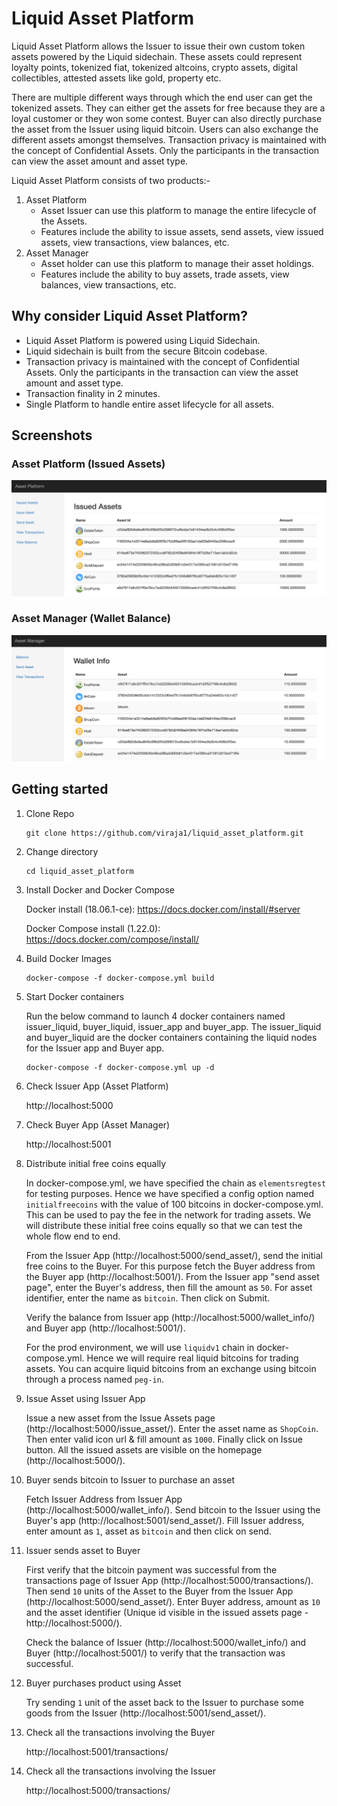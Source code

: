 # Liquid Asset Platform

Liquid Asset Platform allows the Issuer to issue their own custom token assets powered 
by the Liquid sidechain. These assets could represent loyalty points, 
tokenized fiat, tokenized altcoins, crypto assets, digital collectibles, 
attested assets like gold, property etc. 

There are multiple different ways through which the end user can get the 
tokenized assets. They can either get the assets for free because 
they are a loyal customer or they won some contest. 
Buyer can also directly purchase the asset from the Issuer using liquid bitcoin.
Users can also exchange the different assets amongst themselves. 
Transaction privacy is maintained with the concept of Confidential Assets. 
Only the participants in the transaction can view the asset amount and asset type.

Liquid Asset Platform consists of two products:- 
1) Asset Platform
    * Asset Issuer can use this platform to manage the entire lifecycle of the Assets.
    * Features include the ability to issue assets, send assets, view issued assets, 
      view transactions, view balances, etc.
2) Asset Manager
    * Asset holder can use this platform to manage their asset holdings.
    * Features include the ability to buy assets, trade assets, 
      view balances, view transactions, etc.
      
      
## Why consider Liquid Asset Platform?
* Liquid Asset Platform is powered using Liquid Sidechain.
* Liquid sidechain is built from the secure Bitcoin codebase.
* Transaction privacy is maintained with the concept of Confidential Assets. 
  Only the participants in the transaction can view the asset amount and asset type.
* Transaction finality in 2 minutes.
* Single Platform to handle entire asset lifecycle for all assets.

## Screenshots
### Asset Platform (Issued Assets)
![](screenshots/issued_assets_2.png)

### Asset Manager (Wallet Balance)
![](screenshots/buyer_wallet_balance_2.png)

## Getting started
1) Clone Repo
   ```
   git clone https://github.com/viraja1/liquid_asset_platform.git 
   ```  

2) Change directory
   ```
   cd liquid_asset_platform
   ```

3) Install Docker and Docker Compose

   Docker install (18.06.1-ce): https://docs.docker.com/install/#server
   
   Docker Compose install (1.22.0): https://docs.docker.com/compose/install/
   
4) Build Docker Images    
   ```
   docker-compose -f docker-compose.yml build     
   ```
   
5) Start Docker containers

   Run the below command to launch 4 docker containers named issuer_liquid,
   buyer_liquid, issuer_app and buyer_app. The issuer_liquid and buyer_liquid are the 
   docker containers containing the liquid nodes for the Issuer app and Buyer app.
   ```
   docker-compose -f docker-compose.yml up -d     
   ```
   
6) Check Issuer App (Asset Platform)

   http://localhost:5000
   
7) Check Buyer App (Asset Manager)

   http://localhost:5001
   
8) Distribute initial free coins equally 

   In docker-compose.yml, we have specified the chain as `elementsregtest` 
   for testing purposes. Hence we have specified a config option named `initialfreecoins` 
   with the value of 100 bitcoins in docker-compose.yml. This can be used to pay the fee in the network for trading assets. 
   We will distribute these initial free coins equally so that we can test the whole flow end to end.
   
   From the Issuer App (http://localhost:5000/send_asset/), send the initial free coins to the
   Buyer. For this purpose fetch the Buyer address from the Buyer app (http://localhost:5001/).
   From the Issuer app "send asset page", enter the Buyer's address, then fill the amount as `50`. 
   For asset identifier, enter the name as `bitcoin`. Then click on Submit.
   
   Verify the balance from Issuer app (http://localhost:5000/wallet_info/) 
   and Buyer app (http://localhost:5001/). 
   
   For the prod environment, we will use `liquidv1` chain in docker-compose.yml.
   Hence we will require real liquid bitcoins for trading assets. You can acquire liquid bitcoins from an exchange using bitcoin through a process named `peg-in`.
   
9) Issue Asset using Issuer App

   Issue a new asset from the Issue Assets page (http://localhost:5000/issue_asset/). 
   Enter the asset name as `ShopCoin`. Then enter valid icon url & fill amount as `1000`. 
   Finally click on Issue button. All the issued assets are visible on the 
   homepage (http://localhost:5000/).
   
10) Buyer sends bitcoin to Issuer to purchase an asset   

    Fetch Issuer Address from Issuer App (http://localhost:5000/wallet_info/). 
    Send bitcoin to the Issuer using the Buyer's app (http://localhost:5001/send_asset/). 
    Fill Issuer address, enter amount as `1`, asset as `bitcoin` and then click
    on send.
    
11) Issuer sends asset to Buyer

    First verify that the bitcoin payment was successful from the 
    transactions page of Issuer App (http://localhost:5000/transactions/). 
    Then send `10` units of the Asset to the Buyer from the Issuer App 
    (http://localhost:5000/send_asset/). Enter Buyer address, amount as `10`
    and the asset identifier (Unique id visible in the issued assets page - http://localhost:5000/).
    
    Check the balance of Issuer (http://localhost:5000/wallet_info/) and Buyer 
    (http://localhost:5001/) to verify that the transaction was successful.
    
12) Buyer purchases product using Asset   
    
    Try sending `1` unit of the asset back to the Issuer to purchase some goods from the Issuer 
    (http://localhost:5001/send_asset/). 
    
13) Check all the transactions involving the Buyer 
    
    http://localhost:5001/transactions/
    
14) Check all the transactions involving the Issuer 
    
    http://localhost:5000/transactions/


